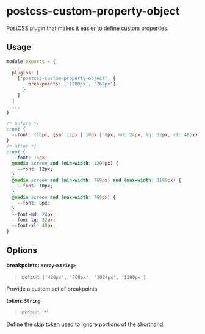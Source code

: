 # postcss-custom-property-object

PostCSS plugin that makes it easier to define custom properties.

## Usage

```js:postcss.config.js
module.exports = {
  ...
  plugins: [
    ['postcss-custom-property-object', {
        breakpoints: ['1200px', '768px'],
      }
    ]
  ]
  ...
}
```

```css:style.css
/* before */
:root {
  --font: (16px, {sm: 12px | 10px | 8px, md: 24px, lg: 32px, xl: 48px});
}
/* after */
:root {
  --font: 16px;
  @media screen and (min-width: 1200px) {
    --font: 12px;
  }
  @media screen and (min-width: 769px) and (max-width: 1199px) {
    --font: 10px;
  }
  @media screen and (max-width: 768px) {
    --font: 8px;
  }
  --font-md: 24px;
  --font-lg: 32px;
  --font-xl: 48px;
}
```

## Options

**breakpoints: `Array<String>`**

> default: `['480px', '768px', '1024px', '1200px']`

Provide a custom set of breakpoints

**token: `String`**

> default: '\*'

Define the skip token used to ignore portions of the shorthand.
